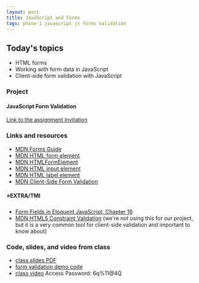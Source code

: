 ```yaml
---
layout: post
title: JavaScript and Forms
tags: phase-1 javascript js forms validation
---
```


## Today's topics

- HTML forms
- Working with form data in JavaScript
- Client-side form validation with JavaScript

### Project

#### JavaScript Form Validation

[Link to the assignment invitation](https://classroom.github.com/a/kl3dx9sN)


### Links and resources

- [MDN Forms Guide](https://developer.mozilla.org/en-US/docs/Learn/Forms)
- [MDN HTML form element](https://developer.mozilla.org/en-US/docs/Web/HTML/Element/form)
- [MDN HTMLFormElement](https://developer.mozilla.org/en-US/docs/Web/API/HTMLFormElement/elements)
- [MDN HTML input element](https://developer.mozilla.org/en-US/docs/Web/HTML/Element/input)
- [MDN HTML label element](https://developer.mozilla.org/en-US/docs/Web/HTML/Element/label)
- [MDN Client-Side Form Validation](https://developer.mozilla.org/en-US/docs/Learn/Forms/Form_validation)


#### ⭐️EXTRA/TMI

- [Form Fields in Eloquent JavaScript, Chapter 18](https://eloquentjavascript.net/18_http.html#h_H222GOgM6T)
- [MDN HTML5 Constraint Validation](https://developer.mozilla.org/en-US/docs/Web/Guide/HTML/HTML5/Constraint_validation) (we're not using this for our project, but it is a very common tool for client-side validation and important to know about)

### Code, slides, and video from class

- [class slides PDF](/slide-decks/js-forms.pdf)
- [form validation demo code](https://github.com/momentum-team-2/examples/tree/master/forms-with-js)
- [class video](https://us02web.zoom.us/rec/share/2JQtLrvO2nhIUM_IskDDdIMoIqT1eaa81ndN_fMOyRkxaNXNMpiQinCP0ZERk11j) Access Password: 6q%11@4Q
